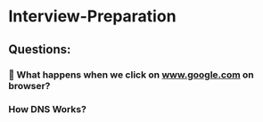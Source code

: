 # Interview-Preparation

## Questions:

### 📌 What happens when we click on www.google.com on browser?
### How DNS Works?

